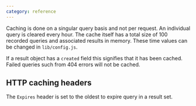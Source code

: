 ```yaml
---
category: reference
---
```


Caching is done on a singular query basis and not per request. An individual 
query is cleared every hour. The cache itself has a total size of 100 recorded 
queries and associated results in memory. These time values can be changed in 
`lib/config.js`.

If a result object has a `created` field this signifies that it has been cached.
Failed queries such from 404 errors will not be cached.

## HTTP caching headers

The `Expires` header is set to the oldest to expire query in a result set.